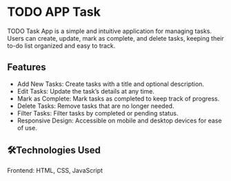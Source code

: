 # TODO APP Task
TODO Task App is a simple and intuitive application for managing tasks. Users can create, update, mark as complete, and delete tasks, keeping their to-do list organized and easy to track.

## Features
* Add New Tasks: Create tasks with a title and optional description. 
* Edit Tasks: Update the task’s details at any time.
* Mark as Complete: Mark tasks as completed to keep track of progress.
* Delete Tasks: Remove tasks that are no longer needed.
* Filter Tasks: Filter tasks by completed or pending status.
* Responsive Design: Accessible on mobile and desktop devices for ease of use.
## 🛠️Technologies Used
Frontend: HTML, CSS, JavaScript